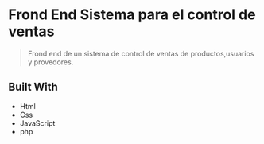 <a name="readme-top"></a>

#   Frond End Sistema para el control de ventas

> Frond end de un sistema de control de ventas de productos,usuarios y provedores.

## Built With

- Html
- Css
- JavaScript
- php

